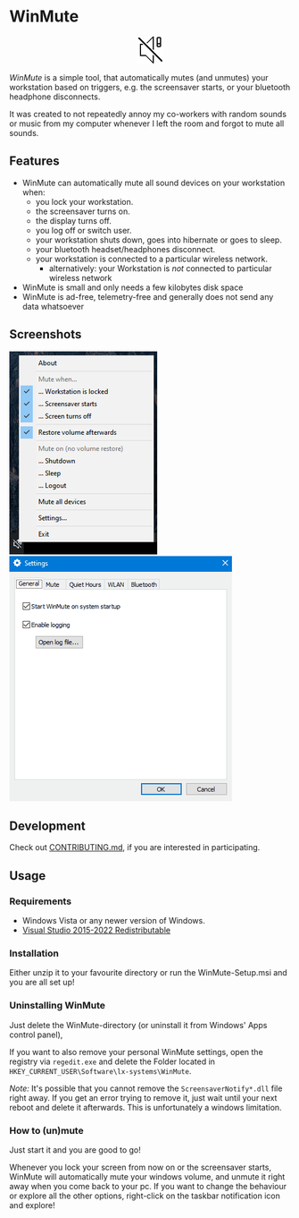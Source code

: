 # WinMute

<!-- logo -->
<div align="center">
   <img alt="Logo" src="WinMute/icons/app.png">
</div>

*WinMute* is a simple tool, that automatically mutes (and unmutes) your workstation
based on triggers, e.g. the screensaver starts, or your bluetooth headphone disconnects.

It was created to not repeatedly annoy my co-workers with random sounds or music from my
computer whenever I left the room and forgot to mute all sounds.

## Features
* WinMute can automatically mute all sound devices on your workstation when:
  * you lock your workstation.
  * the screensaver turns on.
  * the display turns off.
  * you log off or switch user.
  * your workstation shuts down, goes into hibernate or goes to sleep.
  * your bluetooth headset/headphones disconnect.
  * your workstation is connected to a particular wireless network.
    * alternatively: your Workstation is _not_ connected to particular wireless network
* WinMute is small and only needs a few kilobytes disk space
* WinMute is ad-free, telemetry-free and generally does not send any data whatsoever

## Screenshots
![Screenshot of WinMute](https://raw.githubusercontent.com/lx-s/WinMute/master/Dist/screenshots/app.png? "Screenshot of WinMute")
![Screenshot of the Settings](https://raw.githubusercontent.com/lx-s/WinMute/master/Dist/screenshots/settings.gif? "Settings dialog")

## Development

Check out [CONTRIBUTING.md](CONTRIBUTING.md), if you are interested in participating.

## Usage

### Requirements
* Windows Vista or any newer version of Windows.
* [Visual Studio 2015-2022 Redistributable](https://support.microsoft.com/help/2977003/the-latest-supported-visual-c-downloads)

### Installation
Either unzip it to your favourite directory or run the WinMute-Setup.msi and you are all set up!

### Uninstalling WinMute
Just delete the WinMute-directory (or uninstall it from Windows' Apps control panel),

If you want to also remove your personal WinMute settings, open the registry via `regedit.exe` and delete the Folder located in `HKEY_CURRENT_USER\Software\lx-systems\WinMute`.

*Note:* It's possible that you cannot remove the `ScreensaverNotify*.dll` file right away. If you get an error trying to remove it, just wait until your next reboot and delete it afterwards. This is unfortunately a windows limitation.

### How to (un)mute
Just start it and you are good to go!

Whenever you lock your screen from now on or the screensaver starts, WinMute will automatically mute your windows volume, and unmute it right away when you come back to your pc.
If you want to change the behaviour or explore all the other options, right-click on the taskbar notification icon and explore!


